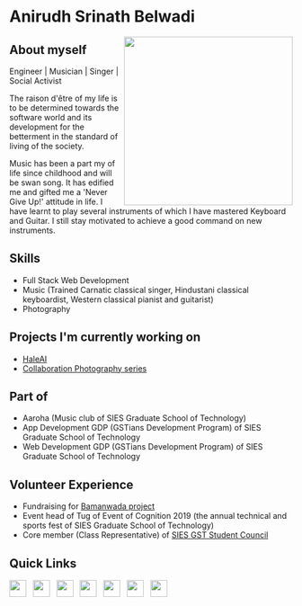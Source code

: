 # Anirudh Srinath Belwadi

<a href="https://www.linkedin.com/in/anirudh-belwadi-7a8707182/"><img src="https://github.com/anirudhbelwadi/anirudhbelwadi/blob/master/images/Profile%20image.jpg" align="right" height="300"></a>

## About myself
Engineer | Musician | Singer | Social Activist

The raison d'être of my life is to be determined towards the software world and its development for the betterment in the standard of living of the society.

Music has been a part my of life since childhood and will be swan song. It has edified me and gifted me a 'Never Give Up!' attitude in life. I have learnt to play several instruments of which I have mastered Keyboard and Guitar. I still stay motivated to achieve a good command on new instruments.

## Skills
- Full Stack Web Development
- Music (Trained Carnatic classical singer, Hindustani classical keyboardist, Western classical pianist and guitarist)
- Photography

## Projects I'm currently working on
- [HaleAI](https://www.linkedin.com/company/hale-ai/)
- [Collaboration Photography series](https://www.instagram.com/believed_it_after_clicking_it/)

## Part of
- Aaroha (Music club of SIES Graduate School of Technology)
- App Development GDP (GSTians Development Program) of SIES Graduate School of Technology
- Web Development GDP (GSTians Development Program) of SIES Graduate School of Technology

## Volunteer Experience
- Fundraising for [Bamanwada project](https://lnkd.in/gN8_KBu)
- Event head of Tug of Event of Cognition 2019 (the annual technical and sports fest of SIES Graduate School of Technology)
- Core member (Class Representative) of [SIES GST Student Council](https://www.linkedin.com/company/sies-gst-students-council/)

## Quick Links
<a href="https://www.linkedin.com/in/anirudh-belwadi-7a8707182/"><img height="30" src="https://github.com/anirudhbelwadi/anirudhbelwadi/blob/master/images/linkedin.png"></a>&nbsp;&nbsp;
<a href="https://anirudhbelwadi/Resume-Anirudh-Srinath-Belwadi.pdf"><img height="30" src="https://github.com/anirudhbelwadi/anirudhbelwadi/blob/master/images/resume.png"></a>&nbsp;&nbsp;
<a href="mailto:anirudh.belwadi@gmail.com"><img height="30" src="https://github.com/anirudhbelwadi/anirudhbelwadi/blob/master/images/email.png"></a>&nbsp;&nbsp;
<a href="https://www.instagram.com/believed_it_after_clicking_it/"><img height="30" src="https://github.com/anirudhbelwadi/anirudhbelwadi/blob/master/images/insta.png"></a>&nbsp;&nbsp;
<a href="https://www.youtube.com/channel/UC-cy4jShw808hNtrwucrI-Q"><img height="30" src="https://github.com/anirudhbelwadi/anirudhbelwadi/blob/master/images/youtube.png"></a>&nbsp;&nbsp;
<a href="https://www.facebook.com/anirudh.belwadi"><img height="30" src="https://github.com/anirudhbelwadi/anirudhbelwadi/blob/master/images/facebook.png"></a>&nbsp;&nbsp;
<a href="https://twitter.com/BelwadiAnirudh"><img height="30" src="https://github.com/anirudhbelwadi/anirudhbelwadi/blob/master/images/twitter.png"></a>

